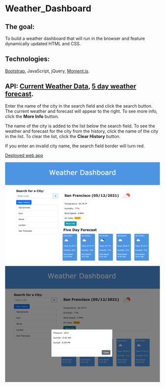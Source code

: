 # Weather_Dashboard

## The goal:
To build a weather dashboard that will run in the browser and feature dynamically updated HTML and CSS.

## Technologies: 
[Bootstrap](https://getbootstrap.com/), JavaScript, jQuery, [Moment.js](https://momentjs.com/).

## API: [Current Weather Data](https://openweathermap.org/current), [5 day weather forecast](https://openweathermap.org/forecast5).

Enter the name of the city in the search field and click the search button. The current weather and forecast will appear to the right. To see more info, click the **More Info** button.

The name of the city is added to the list below the search field. To see the weather and forecast for the city from the history, click the name of the city in the list. To clear the list, click the **Clear History** button.

If you enter an invalid city name, the search field border will turn red. 


[Deployed web app](https://vasylynash.github.io/Weather_Dashboard/)

![Landing page](assets/images/screenshot.png)
![Modal](assets/images/screenshot1.png)
